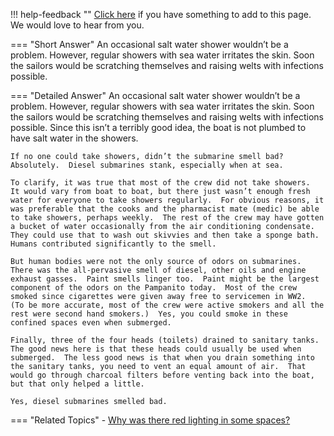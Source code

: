 !!! help-feedback ""
    [Click here](https://other.example.com/feedback) if you have something to add to this page. We would love to hear from you.

=== "Short Answer"
    An occasional salt water shower wouldn’t be a problem. However, regular showers with sea water irritates the skin. Soon the sailors would be scratching themselves and raising welts with infections possible.

=== "Detailed Answer"
    An occasional salt water shower wouldn’t be a problem.  However, regular showers with sea water irritates the skin.  Soon the sailors would be scratching themselves and raising welts with infections possible.  Since this isn’t a terribly good idea, the boat is not plumbed to have salt water in the showers.
    
    If no one could take showers, didn’t the submarine smell bad?
    Absolutely.  Diesel submarines stank, especially when at sea.
    
    To clarify, it was true that most of the crew did not take showers.  It would vary from boat to boat, but there just wasn’t enough fresh water for everyone to take showers regularly.  For obvious reasons, it was preferable that the cooks and the pharmacist mate (medic) be able to take showers, perhaps weekly.  The rest of the crew may have gotten a bucket of water occasionally from the air conditioning condensate.  They could use that to wash out skivvies and then take a sponge bath.  Humans contributed significantly to the smell.
    
    But human bodies were not the only source of odors on submarines.  There was the all-pervasive smell of diesel, other oils and engine exhaust gasses.  Paint smells linger too.  Paint might be the largest component of the odors on the Pampanito today.  Most of the crew smoked since cigarettes were given away free to servicemen in WW2.  (To be more accurate, most of the crew were active smokers and all the rest were second hand smokers.)  Yes, you could smoke in these confined spaces even when submerged.
    
    Finally, three of the four heads (toilets) drained to sanitary tanks.  The good news here is that these heads could usually be used when submerged.  The less good news is that when you drain something into the sanitary tanks, you need to vent an equal amount of air.  That would go through charcoal filters before venting back into the boat, but that only helped a little.
    
    Yes, diesel submarines smelled bad.

=== "Related Topics"
    - [Why was there red lighting in some spaces?](./why-was-there-red-lighting-in-some-spaces.md)
